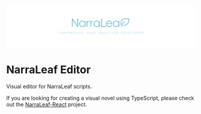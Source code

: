 ![](/doc/banner-sm.png)

# NarraLeaf Editor

Visual editor for NarraLeaf scripts.

If you are looking for creating a visual novel using TypeScript,
please check out the [NarraLeaf-React](https://github.com/NarraLeaf/narraleaf-react) project.
